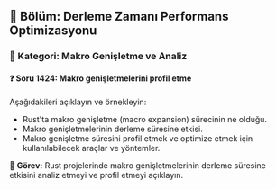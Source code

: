 ## 📘 Bölüm: Derleme Zamanı Performans Optimizasyonu  
### 🔹 Kategori: Makro Genişletme ve Analiz  
#### ❓ Soru 1424: Makro genişletmelerini profil etme

Aşağıdakileri açıklayın ve örnekleyin:

- Rust'ta makro genişletme (macro expansion) sürecinin ne olduğu.
- Makro genişletmelerinin derleme süresine etkisi.
- Makro genişletme süresini profil etmek ve optimize etmek için kullanılabilecek araçlar ve yöntemler.

🔧 **Görev:** Rust projelerinde makro genişletmelerinin derleme süresine etkisini analiz etmeyi ve profil etmeyi açıklayın.
